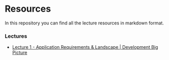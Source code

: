# Resources

In this repository you can find all the lecture resources in markdown format.

### Lectures

- [Lecture 1 - Application Requirements & Landscape | Development Big Picture](lecture-01/README.md)

